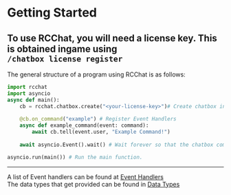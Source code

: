 # Getting Started
To use RCChat, you will need a license key. This is obtained ingame using  
`/chatbox license register`  
---
The general structure of a program using RCChat is as follows:
```python
import rcchat
import asyncio
async def main():
    cb = rcchat.chatbox.create("<your-license-key>")# Create chatbox instance
    
    @cb.on_command("example") # Register Event Handlers
    async def example_command(event: command):
        await cb.tell(event.user, "Example Command!")
        
    await asyncio.Event().wait() # Wait forever so that the chatbox commands will actually execute.

asyncio.run(main()) # Run the main function.
```
---

A list of Event handlers can be found at [Event Handlers](/RCChat/event_handlers)  
The data types that get provided can be found in [Data Types](/RCChat/data_types)
